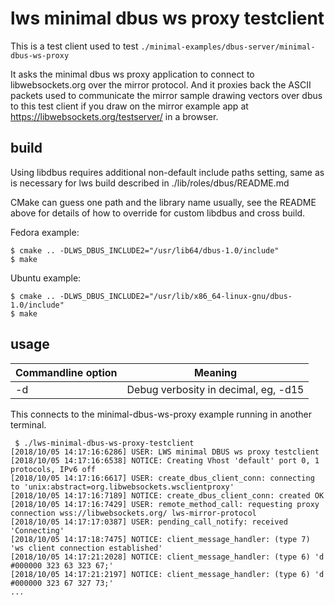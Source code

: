 # lws minimal dbus ws proxy testclient

This is a test client used to test `./minimal-examples/dbus-server/minimal-dbus-ws-proxy`

It asks the minimal dbus ws proxy application to connect to libwebsockets.org
over the mirror protocol.  And it proxies back the ASCII packets used to
communicate the mirror sample drawing vectors over dbus to this test client
if you draw on the mirror example app at https://libwebsockets.org/testserver/
in a browser.

## build

Using libdbus requires additional non-default include paths setting, same as
is necessary for lws build described in ./lib/roles/dbus/README.md

CMake can guess one path and the library name usually, see the README above
for details of how to override for custom libdbus and cross build.

Fedora example:
```
$ cmake .. -DLWS_DBUS_INCLUDE2="/usr/lib64/dbus-1.0/include"
$ make
```

Ubuntu example:
```
$ cmake .. -DLWS_DBUS_INCLUDE2="/usr/lib/x86_64-linux-gnu/dbus-1.0/include"
$ make
```

## usage

Commandline option|Meaning
---|---
-d <loglevel>|Debug verbosity in decimal, eg, -d15

This connects to the minimal-dbus-ws-proxy example running in another terminal.

```
 $ ./lws-minimal-dbus-ws-proxy-testclient
[2018/10/05 14:17:16:6286] USER: LWS minimal DBUS ws proxy testclient
[2018/10/05 14:17:16:6538] NOTICE: Creating Vhost 'default' port 0, 1 protocols, IPv6 off
[2018/10/05 14:17:16:6617] USER: create_dbus_client_conn: connecting to 'unix:abstract=org.libwebsockets.wsclientproxy'
[2018/10/05 14:17:16:7189] NOTICE: create_dbus_client_conn: created OK
[2018/10/05 14:17:16:7429] USER: remote_method_call: requesting proxy connection wss://libwebsockets.org/ lws-mirror-protocol
[2018/10/05 14:17:17:0387] USER: pending_call_notify: received 'Connecting'
[2018/10/05 14:17:18:7475] NOTICE: client_message_handler: (type 7) 'ws client connection established'
[2018/10/05 14:17:21:2028] NOTICE: client_message_handler: (type 6) 'd #000000 323 63 323 67;'
[2018/10/05 14:17:21:2197] NOTICE: client_message_handler: (type 6) 'd #000000 323 67 327 73;'
...
```

